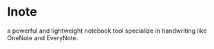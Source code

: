 # Inote
a powerful and lightweight notebook tool specialize in handwriting like OneNote and EveryNote.

